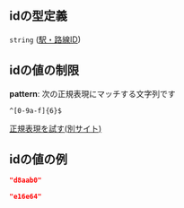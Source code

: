 ## idの型定義

`string` ([駅・路線ID](line_detail-properties-駅路線id.md))

## idの値の制限

**pattern**: 次の正規表現にマッチする文字列です

```regexp
^[0-9a-f]{6}$
```

[正規表現を試す(別サイト)](https://regexr.com/?expression=%5E%5B0-9a-f%5D%7B6%7D%24 "try regular expression with regexr.com")

## idの値の例

```json
"d8aab0"
```

```json
"e16e64"
```
